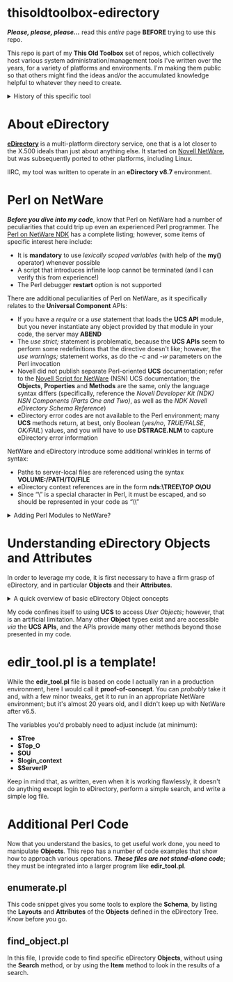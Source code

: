 # thisoldtoolbox-edirectory
**_Please, please, please..._** read this _entire_ page **BEFORE** trying to use this repo.

This repo is part of my **This Old Toolbox** set of repos, which collectively host various system administration/management tools I've written over the years, for a variety of platforms and environments. I'm making them public so that others might find the ideas and/or the accumulated knowledge helpful to whatever they need to create.

<details>
  
<summary>History of this specific tool</summary>
  
In early 2005, I was working in a NetWare environment, and there was a business need to edit almost a thousand eDirectory **User** objects to find and remove specific bits of information. I was tasked with engineering a solution that didn't involve having the admins doing it by hand.
  
My solution leveraged the fact that the OS shipped with the Perl v5.8 interpreter and a set of Novell-supplied Perl modules (**Universal Component Services**, or **UCS**) that enabled interaction with NetWare and eDirectory.

</details>

# About eDirectory
**[eDirectory](https://www.netiq.com/documentation/edirectory-92/)** is a multi-platform directory service, one that is a lot closer to the X.500 ideals than just about anything else. It started on [Novell NetWare](https://en.wikipedia.org/wiki/NetWare), but was subsequently ported to other platforms, including Linux.

IIRC, my tool was written to operate in an **eDirectory v8.7** environment.

# Perl on NetWare
**_Before you dive into my code_**, know that Perl on NetWare had a number of peculiarities that could trip up even an experienced Perl programmer. The [Perl on NetWare NDK](https://www.novell.com/documentation/developer/perl/prl584enu/data/h4cr34aj.html) has a complete listing; however, some items of specific interest here include:

* It is **mandatory** to use _lexically scoped variables_ (with help of the **my()** operator) whenever possible
* A script that introduces infinite loop cannot be terminated (and I can verify this from experience!)
* The Perl debugger **restart** option is not supported

There are additional peculiarities of Perl on NetWare, as it specifically relates to the **Universal Component** APIs:

* If you have a _require_ or a _use_ statement that loads the **UCS API** module, but you never instantiate any object provided by that module in your code, the server may **ABEND**
* The _use strict;_ statement is problematic, because the **UCS APIs** seem to perform some redefinitions that the directive doesn't like; however, the _use warnings;_ statement works, as do the _-c_ and _-w_ parameters on the Perl invocation
* Novell did not publish separate Perl-oriented **UCS** documentation; refer to the [Novell Script for NetWare](https://www.novell.com/developer/ndk/novell_script_for_netware.html) (NSN) UCS documentation; the **Objects**, **Properties** and **Methods** are the same, only the language syntax differs (specifically, reference the _Novell Developer Kit (NDK) NSN Components (Parts One and Two)_, as well as the _NDK Novell eDirectory Schema Reference_)
* eDirectory error codes are not available to the Perl environment; many **UCS** methods return, at best, only Boolean (_yes/no_, _TRUE/FALSE_, _OK/FAIL_) values, and you will have to use **DSTRACE.NLM** to capture eDirectory error information

NetWare and eDirectory introduce some additional wrinkles in terms of syntax:

* Paths to server-local files are referenced using the syntax **VOLUME:/PATH/TO/FILE**
* eDirectory context references are in the form **nds:\\TREE\TOP O\OU**
* Since “\” is a special character in Perl, it must be escaped, and so should be represented in your code as “\\\”

<details>
  
<summary>Adding Perl Modules to NetWare?</summary> 

The Perl community has impressive libraries of add-on Perl modules (such as **CPAN**, the [Comprehensive Perl Archive Network](http://www.cpan.org)). However, adding the typical Perl module to NetWare's Perl installation is a non-trivial exercise, involving either establishing a NetWare development environment, or cross-compiling on another platform. Neither choice is for the inexperienced or faint-of-heart. For the vast majority of admins, you're limited to whatever Perl modules are included in the NetWare distribution.

</details>

# Understanding eDirectory Objects and Attributes
In order to leverage my code, it is first necessary to have a firm grasp of eDirectory, and in particular **Objects** and their **Attributes**.

<details>
  
<summary>A quick overview of basic eDirectory Object concepts</summary>

Fundamentally, an **Object** a collection of groups of data of various types. _Users_ are **Objects**. _Printers_ are **Objects**. _Groups_ are **Objects**.

**Objects** have **Attributes**. The specific **Attributes** of an **Object** are defined by its type; that is, a _User Object_ consists of a different set of **Attributes** than 
a _Group Object_. A particular **Attribute** (for example, the _Full Name_) might appear in many different **Object** types.

**Attributes** have a **Value**; that is, the data that the **Attribute** contains. Some **Attributes** are **Multi-Valued Attributes** (MVAs) and may contain more than one **Value**; the
membership list of a _Group_ is a common example.

In the eDirectory world, the **Schema** defines (among other things) the available **Attributes**, the **Attributes** used by the various **Objects** (this is also called **Layouts**),
the data type(s) of the **Values** (which is known as **Syntax**), and the **Values** associated with the various **Attributes**.

Unlike AD, in eDirectory an **OU** really is an **OU** - it is a "container" (as envisioned in X.500) that contains other **Objects** in an actual 3-dimensional data representation. The **Context** of an **Object** is important; the namespace is **not** flat. 

Understanding these inter-relationships, and the hierarchical nature of eDirectory, is important to understanding how to access and safely manipulate the eDirectory **Tree** when using a direct tool such as the **UCS API**.

</details>

My code confines itself to using **UCS** to access _User Objects_; however, that is an artificial limitation. Many other **Object** types exist and are accessible _via_ the **UCS APIs**, 
and the APIs provide many other methods beyond those presented in my code.

# edir_tool.pl is a template!
While the **edir_tool.pl** file is based on code I actually ran in a production environment, here I would call it **proof-of-concept**. You can _probably_ take it and, with a few minor tweaks, get it to run in an appropriate NetWare environment; but it's almost 20 years old, and I didn't keep up with NetWare after v6.5.

The variables you'd probably need to adjust include (at minimum):

+ **$Tree**
+ **$Top_O**
+ **$OU**
+ **$login_context**
+ **$ServerIP**

Keep in mind that, as written, even when it is working flawlessly, it doesn't do anything except login to eDirectory, perform a simple search, and write a simple log file.

# Additional Perl Code
Now that you understand the basics, to get useful work done, you need to manipulate **Objects**. This repo has a number of code examples that show how to approach various operations. **_These files are not stand-alone code_**; they must be integrated into a larger program like **edir_tool.pl**.

## enumerate.pl
This code snippet gives you some tools to explore the **Schema**, by listing the **Layouts** and **Attributes** of the **Objects** defined in the eDirectory Tree. Know before you go.

## find_object.pl
In this file, I provide code to find specific eDirectory **Objects**, without using the **Search** method, or by using the **Item** method to look in the results of a search.
